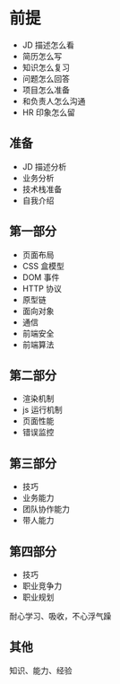 # 前提

- JD 描述怎么看
- 简历怎么写
- 知识怎么复习
- 问题怎么回答
- 项目怎么准备
- 和负责人怎么沟通
- HR 印象怎么留

## 准备

- JD 描述分析
- 业务分析
- 技术栈准备
- 自我介绍

## 第一部分

- 页面布局
- CSS 盒模型
- DOM 事件
- HTTP 协议
- 原型链
- 面向对象
- 通信
- 前端安全
- 前端算法

## 第二部分

- 渲染机制
- js 运行机制
- 页面性能
- 错误监控

## 第三部分

- 技巧
- 业务能力
- 团队协作能力
- 带人能力

## 第四部分

- 技巧
- 职业竞争力
- 职业规划

耐心学习、吸收，不心浮气躁

## 其他

知识、能力、经验

<!-- ![](./img/ms.png) -->
<!-- ![](./img/232904.png) -->

<!-- ![](./img/jd.png)
![](./img/jd2.png)
![](./img/jl.png) -->
